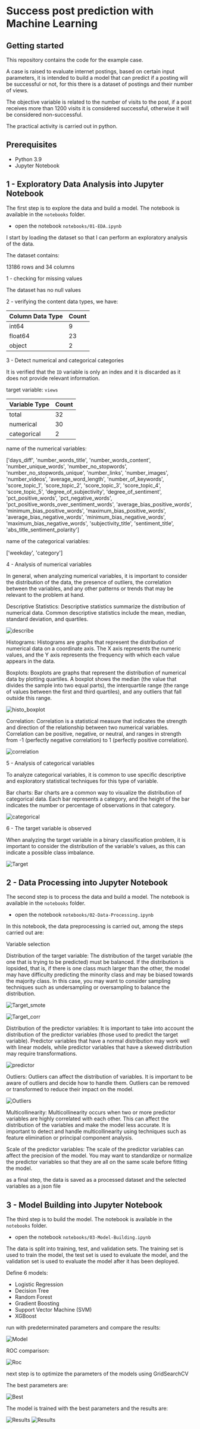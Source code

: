 # Success post prediction with Machine Learning

## Getting started

This repository contains the code for the example case.

A case is raised to evaluate internet postings, based on certain input parameters, it is intended to build a model that can predict if a posting will be successful or not, for this there is a dataset of postings and their number of views.

The objective variable is related to the number of visits to the post, if a post receives more than 1200 visits it is considered successful, otherwise it will be considered non-successful.

The practical activity is carried out in python.

## Prerequisites

- Python 3.9
- Jupyter Notebook


## 1 - Exploratory Data Analysis into Jupyter Notebook

The first step is to explore the data and build a model. The notebook is available in the `notebooks` folder.

- open the notebook `notebooks/01-EDA.ipynb`

I start by loading the dataset so that I can perform an exploratory analysis of the data.

The dataset contains:

13186 rows and 34 columns

1 - checking for missing values

The dataset has no null values

2 - verifying the content data types, we have:

| Column Data Type  | Count |
| ------------- | ------------- |
| int64  | 9  |
| float64  | 23  |
| object  | 2  |

3 - Detect numerical and categorical categories

It is verified that the `ID` variable is only an index and it is discarded as it does not provide relevant information.

target variable: `views`

| Variable Type  | Count |
| ------------- | ------------- |
| total  | 32  |
| numerical  | 30  |
| categorical  | 2  |

name of the numerical variables:

['days_diff', 'number_words_title', 'number_words_content', 'number_unique_words', 'number_no_stopwords', 'number_no_stopwords_unique', 'number_links', 'number_images', 'number_videos', 'average_word_length', 'number_of_keywords', 'score_topic_1', 'score_topic_2', 'score_topic_3', 'score_topic_4', 'score_topic_5', 'degree_of_subjectivity', 'degree_of_sentiment', 'pct_positive_words', 'pct_negative_words', 'pct_positive_words_over_sentiment_words', 'average_bias_positive_words', 'minimum_bias_positive_words', 'maximum_bias_positive_words', 'average_bias_negative_words', 'minimum_bias_negative_words', 'maximum_bias_negative_words', 'subjectivity_title', 'sentiment_title', 'abs_title_sentiment_polarity']

name of the categorical variables:

['weekday', 'category']

4 - Analysis of numerical variables

In general, when analyzing numerical variables, it is important to consider the distribution of the data, the presence of outliers, the correlation between the variables, and any other patterns or trends that may be relevant to the problem at hand.

Descriptive Statistics: Descriptive statistics summarize the distribution of numerical data. Common descriptive statistics include the mean, median, standard deviation, and quartiles.

![describe](./src/data/img/stats.png)

Histograms: Histograms are graphs that represent the distribution of numerical data on a coordinate axis. The X axis represents the numeric values, and the Y axis represents the frequency with which each value appears in the data.

Boxplots: Boxplots are graphs that represent the distribution of numerical data by plotting quartiles. A boxplot shows the median (the value that divides the sample into two equal parts), the interquartile range (the range of values between the first and third quartiles), and any outliers that fall outside this range.

![histo_boxplot](./src/data/img/eda_histo_boxplot.png)

Correlation: Correlation is a statistical measure that indicates the strength and direction of the relationship between two numerical variables. Correlation can be positive, negative, or neutral, and ranges in strength from -1 (perfectly negative correlation) to 1 (perfectly positive correlation).

![correlation](./src/data/img/correlation.png)

5 - Analysis of categorical variables

To analyze categorical variables, it is common to use specific descriptive and exploratory statistical techniques for this type of variable.

Bar charts: Bar charts are a common way to visualize the distribution of categorical data. Each bar represents a category, and the height of the bar indicates the number or percentage of observations in that category.

![categorical](./src/data/img/categorical.png)

6 - The target variable is observed

When analyzing the target variable in a binary classification problem, it is important to consider the distribution of the variable's values, as this can indicate a possible class imbalance.

![Target](./src/data/img/eda_target.png)


## 2 - Data Processing into Jupyter Notebook

The second step is to process the data and build a model. The notebook is available in the `notebooks` folder.

- open the notebook `notebooks/02-Data-Processing.ipynb`

In this notebook, the data preprocessing is carried out, among the steps carried out are:

Variable selection

Distribution of the target variable: The distribution of the target variable (the one that is trying to be predicted) must be balanced. If the distribution is lopsided, that is, if there is one class much larger than the other, the model may have difficulty predicting the minority class and may be biased towards the majority class. In this case, you may want to consider sampling techniques such as undersampling or oversampling to balance the distribution.

![Target_smote](./src/data/img/target_smote.png)

![Target_corr](./src/data/img/target_corr.png)


Distribution of the predictor variables: It is important to take into account the distribution of the predictor variables (those used to predict the target variable). Predictor variables that have a normal distribution may work well with linear models, while predictor variables that have a skewed distribution may require transformations.

![predictor](./src/data/img/feature_imp.png)

Outliers: Outliers can affect the distribution of variables. It is important to be aware of outliers and decide how to handle them. Outliers can be removed or transformed to reduce their impact on the model.

![Outliers](./src/data/img/outliers.png)

Multicollinearity: Multicollinearity occurs when two or more predictor variables are highly correlated with each other. This can affect the distribution of the variables and make the model less accurate. It is important to detect and handle multicollinearity using techniques such as feature elimination or principal component analysis.


Scale of the predictor variables: The scale of the predictor variables can affect the precision of the model. You may want to standardize or normalize the predictor variables so that they are all on the same scale before fitting the model.

as a final step, the data is saved as a processed dataset and the selected variables as a json file


## 3 - Model Building into Jupyter Notebook

The third step is to build the model. The notebook is available in the `notebooks` folder.

- open the notebook `notebooks/03-Model-Building.ipynb`

The data is split into training, test, and validation sets. The training set is used to train the model, the test set is used to evaluate the model, and the validation set is used to evaluate the model after it has been deployed.

Define 6 models:

- Logistic Regression
- Decision Tree
- Random Forest
- Gradient Boosting
- Support Vector Machine (SVM)
- XGBoost

run with predeterminated parameters and compare the results:

![Model](./src/data/img/models.png)

ROC comparison:

![Roc](./src/data/img/roc.png)

next step is to optimize the parameters of the models using GridSearchCV

The best parameters are:

![Best](./src/data/img/best_params.png)

The model is trained with the best parameters and the results are:

![Results](./src/data/img/best_roc.png)
![Results](./src/data/img/best_conf.png)
